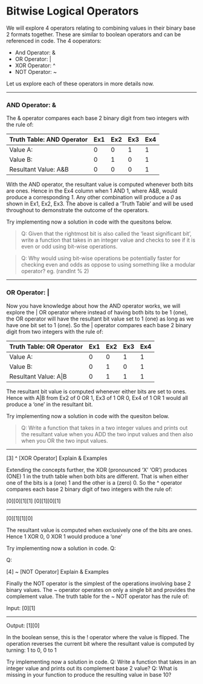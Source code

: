 # Bitwise Logical Operators

We will explore 4 operators relating to combining values in their binary base 2 formats together.  These are similar to boolean operators and can be referenced in code.  The 4 ooperators:

  - And Operator:  &
  - OR Operator:  |
  - XOR Operator:  ^
  - NOT Operator:  ~

Let us explore each of these operators in more details now.
_____________________
### AND Operator: &
The & operator compares each base 2 binary digit from two integers with the rule of:

| Truth Table: AND Operator | Ex1 | Ex2 | Ex3 | Ex4 |
|---------------------------|-----|-----|-----|-----|
| Value A:                  | 0   | 0   | 1   | 1   |
| Value B:                  | 0   | 1   | 0   | 1   |
| Resultant Value:  A&B     | 0   | 0   | 0   | 1   |

With the AND operator, the resultant value is computed whenever both bits are ones.  Hence in the Ex4 column when 1 AND 1, where A&B, would produce a corresponding *1*.  Any other combination will produce a *0* as shown in Ex1, Ex2, Ex3.  The above is called a ‘Truth Table’ and will be used throughout to demonstrate the outcome of the operators.

Try implementing now a solution in code with the quesitons below.
>Q:  Given that the rightmost bit is also called the ‘least significant bit’, write a function that takes in an integer value and checks to see if it is even or odd using bit-wise operations.

>Q:  Why would using bit-wise operations be potentially faster for checking even and odds as oppose to using something like a modular operator? eg. (randInt % 2)
_____________________
### OR Operator: |

Now you have knowledge about how the AND operator works, we will explore the | OR operator where instead of having both bits to be 1 (one), the OR operator will have the resultant bit value set to 1 (one) as long as we have one bit set to 1 (one).  So the | operator compares each base 2 binary digit from two integers with the rule of:

| Truth Table: OR Operator | Ex1 | Ex2 | Ex3 | Ex4 |
|---------------------------|-----|-----|-----|-----|
| Value A:                  | 0   | 0   | 1   | 1   |
| Value B:                  | 0   | 1   | 0   | 1   |
| Resultant Value:  A\|B   | 0   | 1   | 1   | 1   |

The resultant bit value is computed whenever either bits are set to ones.  Hence with A|B from Ex2 of 0 OR 1, Ex3 of 1 OR 0, Ex4 of 1 OR 1 would all produce a ‘one’ in the resultant bit.

Try implementing now a solution in code with the quesiton below.

>Q:  Write a function that takes in a two integer values and prints out the resultant value when you ADD the two input values and then also when you OR the two input values.
_____________________

[3] ^ [XOR Operator]
Explain & Examples

Extending the concepts further, the XOR (pronounced ‘X’ ‘OR’) produces (ONE) 1 in the truth table when both bits are different.  That is when either one of the bits is a (one) 1 and the other is a (zero) 0.
So the ^ operator compares each base 2 binary digit of two integers with the rule of:

[0][0][1][1]
[0][1][0][1]
________
[0][1][1][0]

The resultant value is computed when exclusively one of the bits are ones.  Hence 1 XOR 0, 0 XOR 1 would produce a ‘one’

Try implementing now a solution in code.
Q:

Q:

[4] ~ [NOT Operator]
Explain & Examples

Finally the NOT operator is the simplest of the operations involving base 2 binary values.
The ~ operator operates on only a single bit and provides the complement value.  The truth table for the ~ NOT operator has the rule of:

Input:    [0][1]
______   ____
Output: [1][0]

In the boolean sense, this is the ! operator where the value is flipped.  The operation reverses the current bit where the resultant value is computed by turning:  1 to 0, 0 to 1

Try implementing now a solution in code.
Q:
Write a function that takes in an integer value and prints out its complement base 2 value?
Q:
What is missing in your function to produce the resulting value in base 10?
